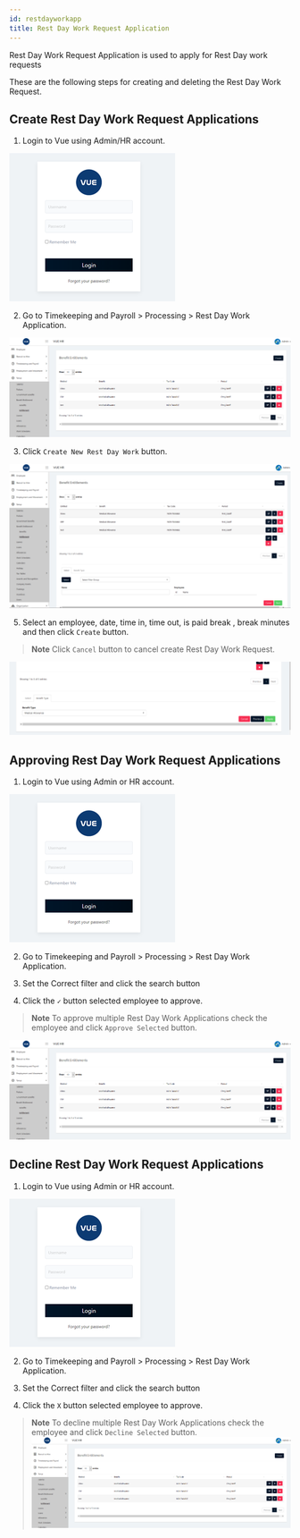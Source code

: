 ```yaml
---
id: restdayworkapp
title: Rest Day Work Request Application
---
```

Rest Day Work Request Application is used to apply for Rest Day work requests

These are the following steps for creating and deleting the Rest Day Work Request.

## Create Rest Day Work Request Applications 

1. Login to Vue using  Admin/HR account.
 
 ![alt-text](assets/23.png)

2. Go to Timekeeping and Payroll > Processing > Rest Day Work Application.

![alt-text](assets/bentitlement/1.png)  

3. Click `Create New Rest Day Work` button.

![alt-text](assets/bentitlement/2.png)  

5. Select an employee, date, time in, time out, is paid break , break minutes and then click `Create` button.

> **Note** Click `Cancel` button to cancel create Rest Day Work Request.

![alt-text](assets/bentitlement/3.png)  


## Approving Rest Day Work Request Applications 


1. Login to Vue using Admin or HR account. 

![alt-text](assets/Picture2.png)

2. Go to Timekeeping and Payroll > Processing > Rest Day Work Application.

3. Set the Correct filter and click the search button

4. Click the `✓` button selected employee to approve.

> **Note** To approve multiple Rest Day Work Applications check the employee and click `Approve Selected` button.

![alt-text](assets/bentitlement/1.png) 

 ## Decline Rest Day Work Request Applications 
 
 1. Login to Vue using Admin or HR account. 

![alt-text](assets/Picture2.png)

2. Go to Timekeeping and Payroll > Processing > Rest Day Work Application.

3. Set the Correct filter and click the search button

4. Click the `X` button selected employee to approve.

> **Note** To decline multiple Rest Day Work Applications check the employee and click `Decline Selected` button.
![alt-text](assets/bentitlement/1.png) 
